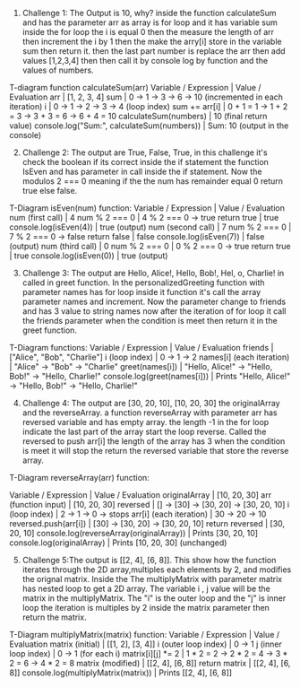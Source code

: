 1. Challenge 1: The Output is 10, why?  inside the function calculateSum and has the parameter arr as array is for loop and it has variable sum inside the for loop the i is equal 0 then the  measure the length of arr then increment the i by 1 then the make the  arry[i] store in the variable sum then return it. then the last part number is replace the arr then add values [1,2,3,4] then then call it by console log by function and the values of numbers.

 T-diagram function calculateSum(arr)
 Variable / Expression	  |   Value / Evaluation
arr	                      |   [1, 2, 3, 4]
sum	                      |    0 → 1 → 3 → 6 → 10 (incremented in each iteration)
i	                      |    0 → 1 → 2 → 3 → 4 (loop index)
sum += arr[i]	          |    0 + 1 = 1 → 1 + 2 = 3 → 3 + 3 = 6 → 6 + 4 = 10
calculateSum(numbers)	  |    10 (final return value)
console.log("Sum:", calculateSum(numbers)) | Sum: 10 (output in the console)

2. Challenge 2: The output are True, False, True, in this challenge it's check the boolean if its correct inside the if statement the function IsEven and has parameter in call inside the if statement. Now the modulos 2 === 0 meaning if the the num has remainder equal 0 return true else false.

T-Diagram isEven(num) function:
Variable / Expression	   |      Value / Evaluation
num (first call)	       |         4
num % 2 === 0	           |         4 % 2 === 0 → true
return true	               |         true
console.log(isEven(4))	   |         true (output)
num (second call)	       |         7
num % 2 === 0	           |         7 % 2 === 0 → false
return false	           |         false
console.log(isEven(7))	   |         false (output)
num (third call)	       |         0
num % 2 === 0	           |         0 % 2 === 0 → true
return true	               |         true
console.log(isEven(0))	   |         true (output)

3. Challenge 3: The output are Hello, Alice!, Hello, Bob!, Hel, o, Charlie! in called in greet function. In the personalizedGreeting function with parameter names has for loop inside it function it's call the array parameter names and increment. Now the parameter change to friends and has 3 value to string names now after the iteration of for loop it call the friends parameter  when the condition is meet then return it in the greet function.

T-Diagram functions:
Variable / Expression	        |      Value / Evaluation
friends                         |     	["Alice", "Bob", "Charlie"]
i (loop index)	                |        0 → 1 → 2
names[i] (each iteration)       |    	"Alice" → "Bob" → "Charlie"
greet(names[i])	                |       "Hello, Alice!" → "Hello, Bob!" → "Hello, Charlie!"
console.log(greet(names[i]))	|       Prints "Hello, Alice!" → "Hello, Bob!" → "Hello, Charlie!"

4. Challenge 4: The output are [30, 20, 10], [10, 20, 30] the originalArray and the reverseArray. a function reverseArray with parameter arr has reversed variable and has empty array. the length -1 in the for loop indicate the last part of the array start the loop reverse. Called the reversed to push arr[i] the length of the array has 3 when the condition is meet it will stop the return the reversed variable that store the reverse array.

T-Diagram  reverseArray(arr) function:

Variable / Expression	                 |    Value / Evaluation
originalArray	                         |       [10, 20, 30]
arr (function input)	                 |       [10, 20, 30]
reversed	                             |       [] → [30] → [30, 20] → [30, 20, 10]
i (loop index)	                         |       2 → 1 → 0 → stops
arr[i] (each iteration)                  |	     30 → 20 → 10
reversed.push(arr[i])	                 |       [30] → [30, 20] → [30, 20, 10]
return reversed	                         |       [30, 20, 10]
console.log(reverseArray(originalArray)) | 	     Prints [30, 20, 10]
console.log(originalArray)	             |       Prints [10, 20, 30] (unchanged)


5. Challenge 5:The output is [[2, 4], [6, 8]]. This show  how the function iterates through  the 2D array,multiples each elements by 2, and modifies the orignal matrix. Inside the The multiplyMatrix with parameter matrix has nested loop to get a 2D array. The variable i , j value will be the matrix in the multiplyMatrix. The "i" is the outer loop and the "j" is inner loop the iteration is multiples by 2 inside the matrix parameter then return the matrix.



T-Diagram multiplyMatrix(matrix) function:
Variable / Expression	               |    Value / Evaluation
matrix (initial)	                   |     [[1, 2], [3, 4]]
i (outer loop index)	               |     0 → 1
j (inner loop index)	               |     0 → 1 (for each i)
matrix[i][j] *= 2	                   |     1 * 2 = 2 → 2 * 2 = 4 → 3 * 2 = 6 → 4 * 2 = 8
matrix (modified)	                   |     [[2, 4], [6, 8]]
return matrix	                       |     [[2, 4], [6, 8]]
console.log(multiplyMatrix(matrix))	   |     Prints [[2, 4], [6, 8]]